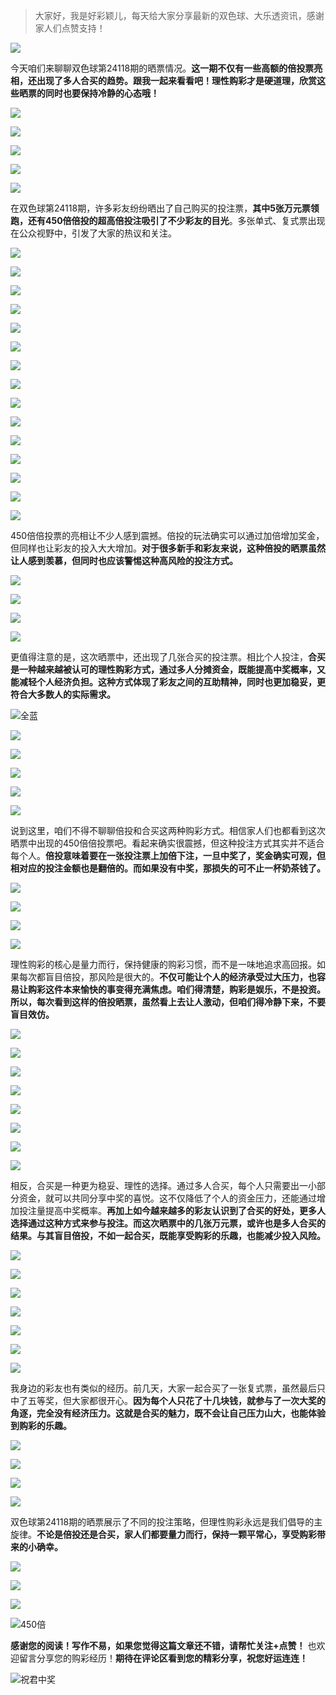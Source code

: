 > 大家好，我是好彩颖儿，每天给大家分享最新的双色球、大乐透资讯，感谢家人们点赞支持！

![](https://cdn.jsdelivr.net/gh/wangwenjie1314/PicCDN/2024-7-11/1720660897499-image.png)

今天咱们来聊聊双色球第24118期的晒票情况。**这一期不仅有一些高额的倍投票亮相，还出现了多人合买的趋势。跟我一起来看看吧！理性购彩才是硬道理，欣赏这些晒票的同时也要保持冷静的心态哦！**


![](https://cdn.jsdelivr.net/gh/wangwenjie1314/PicCDN/2024-10-15/1728964689092-image.png)

![](https://cdn.jsdelivr.net/gh/wangwenjie1314/PicCDN/2024-10-15/1728964704978-image.png)


![](https://cdn.jsdelivr.net/gh/wangwenjie1314/PicCDN/2024-10-15/1728974508632-image.png)



![](https://cdn.jsdelivr.net/gh/wangwenjie1314/PicCDN/2024-10-15/1728975246119-image.png)

![](https://cdn.jsdelivr.net/gh/wangwenjie1314/PicCDN/2024-10-15/1728975183424-image.png)


在双色球第24118期，许多彩友纷纷晒出了自己购买的投注票，**其中5张万元票领跑，还有450倍倍投的超高倍投注吸引了不少彩友的目光**。多张单式、复式票出现在公众视野中，引发了大家的热议和关注。


![](https://cdn.jsdelivr.net/gh/wangwenjie1314/PicCDN/2024-10-15/1728975073362-image.png)

![](https://cdn.jsdelivr.net/gh/wangwenjie1314/PicCDN/2024-10-15/1728975065286-image.png)


![](https://cdn.jsdelivr.net/gh/wangwenjie1314/PicCDN/2024-10-15/1728974384622-image.png)


![](https://cdn.jsdelivr.net/gh/wangwenjie1314/PicCDN/2024-10-15/1728974357039-image.png)


![](https://cdn.jsdelivr.net/gh/wangwenjie1314/PicCDN/2024-10-15/1728974292708-image.png)

![](https://cdn.jsdelivr.net/gh/wangwenjie1314/PicCDN/2024-10-15/1728974284511-image.png)


![](https://cdn.jsdelivr.net/gh/wangwenjie1314/PicCDN/2024-10-15/1728974561742-image.png)


![](https://cdn.jsdelivr.net/gh/wangwenjie1314/PicCDN/2024-10-15/1728974611805-image.png)

![](https://cdn.jsdelivr.net/gh/wangwenjie1314/PicCDN/2024-10-15/1728974602907-image.png)

![](https://cdn.jsdelivr.net/gh/wangwenjie1314/PicCDN/2024-10-15/1728974595612-image.png)

![](https://cdn.jsdelivr.net/gh/wangwenjie1314/PicCDN/2024-10-15/1728974585140-image.png)

![](https://cdn.jsdelivr.net/gh/wangwenjie1314/PicCDN/2024-10-15/1728974576043-image.png)


![](https://cdn.jsdelivr.net/gh/wangwenjie1314/PicCDN/2024-10-15/1728974548784-image.png)

![](https://cdn.jsdelivr.net/gh/wangwenjie1314/PicCDN/2024-10-15/1728974619013-image.png)

![](https://cdn.jsdelivr.net/gh/wangwenjie1314/PicCDN/2024-10-15/1728974628268-image.png)






450倍倍投票的亮相让不少人感到震撼。倍投的玩法确实可以通过加倍增加奖金，但同样也让彩友的投入大大增加。**对于很多新手和彩友来说，这种倍投的晒票虽然让人感到羡慕，但同时也应该警惕这种高风险的投注方式。**



![](https://cdn.jsdelivr.net/gh/wangwenjie1314/PicCDN/2024-10-15/1728974522495-image.png)

![](https://cdn.jsdelivr.net/gh/wangwenjie1314/PicCDN/2024-10-15/1728974367006-image.png)



![](https://cdn.jsdelivr.net/gh/wangwenjie1314/PicCDN/2024-10-15/1728974968386-image.png)

![](https://cdn.jsdelivr.net/gh/wangwenjie1314/PicCDN/2024-10-15/1728975087543-image.png)

更值得注意的是，这次晒票中，还出现了几张合买的投注票。相比个人投注，**合买是一种越来越被认可的理性购彩方式，通过多人分摊资金，既能提高中奖概率，又能减轻个人经济负担。这种方式体现了彩友之间的互助精神，同时也更加稳妥，更符合大多数人的实际需求。**


![全蓝](https://cdn.jsdelivr.net/gh/wangwenjie1314/PicCDN/2024-10-15/1728975316006-image.png)


![](https://cdn.jsdelivr.net/gh/wangwenjie1314/PicCDN/2024-10-15/1728975133542-image.png)


![](https://cdn.jsdelivr.net/gh/wangwenjie1314/PicCDN/2024-10-15/1728975000223-image.png)

![](https://cdn.jsdelivr.net/gh/wangwenjie1314/PicCDN/2024-10-15/1728974989677-image.png)

![](https://cdn.jsdelivr.net/gh/wangwenjie1314/PicCDN/2024-10-15/1728974537825-image.png)

![](https://cdn.jsdelivr.net/gh/wangwenjie1314/PicCDN/2024-10-15/1728974724479-image.png)



说到这里，咱们不得不聊聊倍投和合买这两种购彩方式。相信家人们也都看到这次晒票中出现的450倍倍投票吧。看起来确实很震撼，但这种投注方式其实并不适合每个人。**倍投意味着要在一张投注票上加倍下注，一旦中奖了，奖金确实可观，但相对应的投注金额也是翻倍的。而如果没有中奖，那损失的可不止一杯奶茶钱了。**


![](https://cdn.jsdelivr.net/gh/wangwenjie1314/PicCDN/2024-10-15/1728975015917-image.png)


![](https://cdn.jsdelivr.net/gh/wangwenjie1314/PicCDN/2024-10-15/1728974698707-image.png)

![](https://cdn.jsdelivr.net/gh/wangwenjie1314/PicCDN/2024-10-15/1728974683107-image.png)

![](https://cdn.jsdelivr.net/gh/wangwenjie1314/PicCDN/2024-10-15/1728974672058-image.png)




理性购彩的核心是量力而行，保持健康的购彩习惯，而不是一味地追求高回报。如果每次都盲目倍投，那风险是很大的。**不仅可能让个人的经济承受过大压力，也容易让购彩这件本来愉快的事变得充满焦虑。咱们得清楚，购彩是娱乐，不是投资。所以，每次看到这样的倍投晒票，虽然看上去让人激动，但咱们得冷静下来，不要盲目效仿。**

![](https://cdn.jsdelivr.net/gh/wangwenjie1314/PicCDN/2024-10-15/1728974749762-image.png)

![](https://cdn.jsdelivr.net/gh/wangwenjie1314/PicCDN/2024-10-15/1728974761454-image.png)


![](https://cdn.jsdelivr.net/gh/wangwenjie1314/PicCDN/2024-10-15/1728974639513-image.png)



![](https://cdn.jsdelivr.net/gh/wangwenjie1314/PicCDN/2024-10-15/1728974735179-image.png)

![](https://cdn.jsdelivr.net/gh/wangwenjie1314/PicCDN/2024-10-15/1728974711290-image.png)

![](https://cdn.jsdelivr.net/gh/wangwenjie1314/PicCDN/2024-10-15/1728974106562-image.png)


![](https://cdn.jsdelivr.net/gh/wangwenjie1314/PicCDN/2024-10-15/1728974126590-image.png)


![](https://cdn.jsdelivr.net/gh/wangwenjie1314/PicCDN/2024-10-15/1728974958406-image.png)

相反，合买是一种更为稳妥、理性的选择。通过多人合买，每个人只需要出一小部分资金，就可以共同分享中奖的喜悦。这不仅降低了个人的资金压力，还能通过增加投注量提高中奖概率。**再加上如今越来越多的彩友认识到了合买的好处，更多人选择通过这种方式来参与投注。而这次晒票中的几张万元票，或许也是多人合买的结果。与其盲目倍投，不如一起合买，既能享受购彩的乐趣，也能减少投入风险。**

![](https://cdn.jsdelivr.net/gh/wangwenjie1314/PicCDN/2024-10-15/1728974206493-image.png)

![](https://cdn.jsdelivr.net/gh/wangwenjie1314/PicCDN/2024-10-15/1728974202042-image.png)


![](https://cdn.jsdelivr.net/gh/wangwenjie1314/PicCDN/2024-10-15/1728974165727-image.png)

![](https://cdn.jsdelivr.net/gh/wangwenjie1314/PicCDN/2024-10-15/1728974182593-image.png)

![](https://cdn.jsdelivr.net/gh/wangwenjie1314/PicCDN/2024-10-15/1728974174828-image.png)


![](https://cdn.jsdelivr.net/gh/wangwenjie1314/PicCDN/2024-10-15/1728974229152-image.png)


![](https://cdn.jsdelivr.net/gh/wangwenjie1314/PicCDN/2024-10-15/1728974192047-image.png)


我身边的彩友也有类似的经历。前几天，大家一起合买了一张复式票，虽然最后只中了五等奖，但大家都很开心。**因为每个人只花了十几块钱，就参与了一次大奖的角逐，完全没有经济压力。这就是合买的魅力，既不会让自己压力山大，也能体验到购彩的乐趣。**

![](https://cdn.jsdelivr.net/gh/wangwenjie1314/PicCDN/2024-10-15/1728974153356-image.png)

![](https://cdn.jsdelivr.net/gh/wangwenjie1314/PicCDN/2024-10-15/1728974147541-image.png)

![](https://cdn.jsdelivr.net/gh/wangwenjie1314/PicCDN/2024-10-15/1728974141936-image.png)

![](https://cdn.jsdelivr.net/gh/wangwenjie1314/PicCDN/2024-10-15/1728974135650-image.png)


双色球第24118期的晒票展示了不同的投注策略，但理性购彩永远是我们倡导的主旋律。**不论是倍投还是合买，家人们都要量力而行，保持一颗平常心，享受购彩带来的小确幸。**


![](https://cdn.jsdelivr.net/gh/wangwenjie1314/PicCDN/2024-10-15/1728975109072-image.png)


![](https://cdn.jsdelivr.net/gh/wangwenjie1314/PicCDN/2024-10-15/1728974270195-image.png)


![](https://cdn.jsdelivr.net/gh/wangwenjie1314/PicCDN/2024-10-15/1728974117767-image.png)


![450倍](https://cdn.jsdelivr.net/gh/wangwenjie1314/PicCDN/2024-10-15/1728974092691-image.png)


**感谢您的阅读！写作不易，如果您觉得这篇文章还不错，请帮忙关注+点赞！** 也欢迎留言分享您的购彩经历！**期待在评论区看到您的精彩分享，祝您好运连连！**


![祝君中奖](https://cdn.jsdelivr.net/gh/wangwenjie1314/PicCDN/2024-10-15/1728975475368-ComfyUI_00037_.png)
